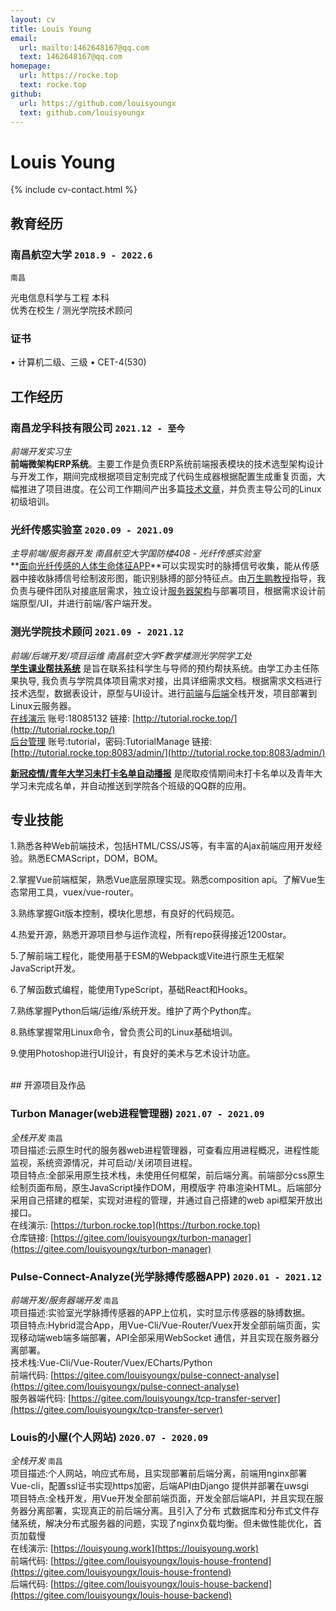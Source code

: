 ```yaml
---
layout: cv
title: Louis Young
email:
  url: mailto:1462648167@qq.com
  text: 1462648167@qq.com
homepage:
  url: https://rocke.top
  text: rocke.top
github:
  url: https://github.com/louisyoungx
  text: github.com/louisyoungx
---
```


# Louis Young

<!--
include contact information from the front matter
Supported arguments:
    - homepage: url, text
    - phone
    - email
-->

{% include cv-contact.html %}

## 教育经历

### **南昌航空大学** `2018.9 - 2022.6`

```
南昌
```
光电信息科学与工程 本科<br>
优秀在校生 / 测光学院技术顾问

### **证书**

• 计算机二级、三级 • CET-4(530)

## 工作经历

### **南昌龙孚科技有限公司** `2021.12 - 至今`

_前端开发实习生_<br>
**前端微架构ERP系统**。主要工作是负责ERP系统前端报表模块的技术选型架构设计与开发工作，期间完成根据项目定制完成了代码生成器根据配置生成重复页面，大幅推进了项目进度。在公司工作期间产出多篇[技术文章](https://rocke.top)，并负责主导公司的Linux初级培训。

### **光纤传感实验室** `2020.09 - 2021.09`

_主导前端/服务器开发 南昌航空大学国防楼408 - 光纤传感实验室_<br>
**[面向光纤传感的人体生命体征APP](https://github.com/louisyoungx/pulse-connect-analyse)**可以实现实时的脉搏信号收集，能从传感器中接收脉搏信号绘制波形图，能识别脉搏的部分特征点。由[万生鹏教授](https://dscx.yjs.nchu.edu.cn/homepage/103.html)指导，我负责与硬件团队对接底层需求，独立设计[服务器架构](https://github.com/louisyoungx/tcp-transfer-server)与部署项目，根据需求设计前端原型/UI，并进行前端/客户端开发。

### **测光学院技术顾问** `2021.09 - 2021.12`

_前端/后端开发/项目运维 南昌航空大学F教学楼测光学院学工处_<br>
**[学生课业帮扶系统](https://github.com/louisyoungx/tutorial-mana-frontend)** 是旨在联系挂科学生与导师的预约帮扶系统。由学工办主任陈果执导, 我负责与学院具体项目需求对接，出具详细需求文档。根据需求文档进行技术选型，数据表设计，原型与UI设计。进行[前端](https://github.com/louisyoungx/tutorial-mana-frontend)与[后端](https://github.com/louisyoungx/tutorial-mana-backend)全栈开发，项目部署到Linux云服务器。<br>
[在线演示](http://tutorial.rocke.top/) 账号:18085132 链接: [http://tutorial.rocke.top/](http://tutorial.rocke.top/) <br>
[后台管理](http://tutorial.rocke.top:8083/admin/) 账号:tutorial，密码:TutorialManage 链接: [http://tutorial.rocke.top:8083/admin/](http://tutorial.rocke.top:8083/admin/)

**[新冠疫情/青年大学习未打卡名单自动播报](https://github.com/louisyoungx/covid-19-report)** 是爬取疫情期间未打卡名单以及青年大学习未完成名单，并自动推送到学院各个班级的QQ群的应用。

## 专业技能

1.熟悉各种Web前端技术，包括HTML/CSS/JS等，有丰富的Ajax前端应用开发经验。熟悉ECMAScript，DOM，BOM。

2.掌握Vue前端框架，熟悉Vue底层原理实现。熟悉composition api。了解Vue生态常用工具，vuex/vue-router。

3.熟练掌握Git版本控制，模块化思想，有良好的代码规范。

4.热爱开源，熟悉开源项目参与运作流程，所有repo获得接近1200star。

5.了解前端工程化，能使用基于ESM的Webpack或Vite进行原生无框架JavaScript开发。

6.了解函数式编程，能使用TypeScript，基础React和Hooks。

7.熟练掌握Python后端/运维/系统开发。维护了两个Python库。

8.熟练掌握常用Linux命令，曾负责公司的Linux基础培训。

9.使用Photoshop进行UI设计，有良好的美术与艺术设计功底。

<br>
## 开源项目及作品

### **Turbon Manager(web进程管理器)** `2021.07 - 2021.09`

_全栈开发_ `南昌`<br>
项目描述:云原生时代的服务器web进程管理器，可查看应用进程概况，进程性能监视，系统资源情况，并可启动/关闭项目进程。<br>
项目特点:全部采用原生技术栈，未使用任何框架，前后端分离。前端部分css原生绘制页面布局，原生JavaScript操作DOM，用模版字 符串渲染HTML。后端部分采用自己搭建的框架，实现对进程的管理，并通过自己搭建的web api框架开放出接口。<br>
在线演示: [https://turbon.rocke.top](https://turbon.rocke.top)<br>
仓库链接: [https://gitee.com/louisyoungx/turbon-manager](https://gitee.com/louisyoungx/turbon-manager)

### **Pulse-Connect-Analyze(光学脉搏传感器APP)** `2020.01 - 2021.12`

_前端开发/服务器端开发_ `南昌`<br>
项目描述:实验室光学脉搏传感器的APP上位机，实时显示传感器的脉搏数据。<br>
项目特点:Hybrid混合App，用Vue-Cli/Vue-Router/Vuex开发全部前端页面，实现移动端web端多端部署，API全部采用WebSocket 通信，并且实现在服务器分离部署。<br>
技术栈:Vue-Cli/Vue-Router/Vuex/ECharts/Python<br>
前端代码: [https://gitee.com/louisyoungx/pulse-connect-analyse](https://gitee.com/louisyoungx/pulse-connect-analyse)<br>
服务器端代码: [https://gitee.com/louisyoungx/tcp-transfer-server](https://gitee.com/louisyoungx/tcp-transfer-server)

### **Louis的小屋(个人网站)** `2020.07 - 2020.09`

_全栈开发_ `南昌`<br>
项目描述:个人网站，响应式布局，且实现部署前后端分离，前端用nginx部署Vue-cli，配置ssl证书实现https加密，后端API由Django 提供并部署在uwsgi<br>
项目特点:全栈开发，用Vue开发全部前端页面，开发全部后端API，并且实现在服务器分离部署，实现真正的前后端分离。且引入了分布 式数据库和分布式文件存储系统，解决分布式服务器的问题，实现了nginx负载均衡。但未做性能优化，首页加载慢<br>
在线演示: [https://louisyoung.work](https://louisyoung.work)<br>
前端代码: [https://gitee.com/louisyoungx/louis-house-frontend](https://gitee.com/louisyoungx/louis-house-frontend)<br>
后端代码: [https://gitee.com/louisyoungx/louis-house-backend](https://gitee.com/louisyoungx/louis-house-backend)


<!-- ### Footer

Last updated: Jan 2022 -->
